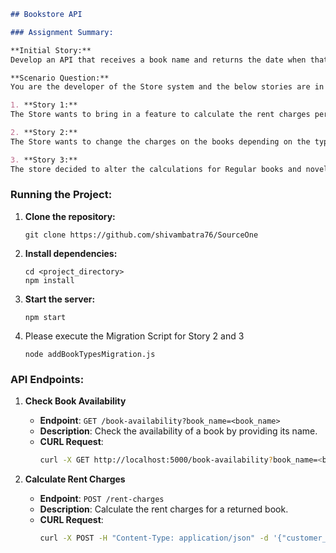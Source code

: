 ```markdown
## Bookstore API

### Assignment Summary:

**Initial Story:** 
Develop an API that receives a book name and returns the date when that book will be available. The initial dataset is attached in the mail. The expected requirement is to build the backend service exposing the required API. You are expected to come up with the database schema and load the data from the CSV into the database as a build step.

**Scenario Question:** 
You are the developer of the Store system and the below stories are in your sprint. Develop the below features on top of your existing solution as per the previous round. Each story will be a git commit so that we can verify the code per story. Please share the git repo link after you're done.

1. **Story 1:** 
The Store wants to bring in a feature to calculate the rent charges per book. Per day rental charge is Rs 1 for all the books. Create an API that will return the charges applicable when a customer returns his/her lent books. The charges should be only for the returned books only.

2. **Story 2:** 
The Store wants to change the charges on the books depending on the types of the book. There are 3 kinds: Regular, Fiction, and Novel. Regular books renting per day charge is Rs. 1.5. For fiction book renting per day charge is Rs. 3. For novels the per day charge is Rs. 1.5. Make sure to have a migration script that will update the type of the book according to the author. It is up to you to assign the type.

3. **Story 3:** 
The store decided to alter the calculations for Regular books and novels. Now for Regular books, the first 2 days charges will be Rs 1 per day and 1.5 Rs thereafter. Minimum charges will be considered as Rs 2 if days rented is less than 2 days. Similarly for Novel minimum charges are introduced as 4.5 Rs if days rented is less than 3 days.

```

### Running the Project:

1. **Clone the repository:**
   ```
   git clone https://github.com/shivambatra76/SourceOne
   ```

2. **Install dependencies:**
   ```
   cd <project_directory>
   npm install
   ```

3. **Start the server:**
   ```
   npm start
   ```
4. Please execute the Migration Script for Story 2 and 3 
   ```
   node addBookTypesMigration.js
   ```

### API Endpoints:

1. **Check Book Availability**
   - **Endpoint**: `GET /book-availability?book_name=<book_name>`
   - **Description**: Check the availability of a book by providing its name.
   - **CURL Request**: 
     ```bash
     curl -X GET http://localhost:5000/book-availability?book_name=<book_name>
     ```

2. **Calculate Rent Charges**
   - **Endpoint**: `POST /rent-charges`
   - **Description**: Calculate the rent charges for a returned book.
   - **CURL Request**: 
     ```bash
     curl -X POST -H "Content-Type: application/json" -d '{"customer_id":1,"book_name":"<book_name>"}' http://localhost:5000/rent-charges
     ```
